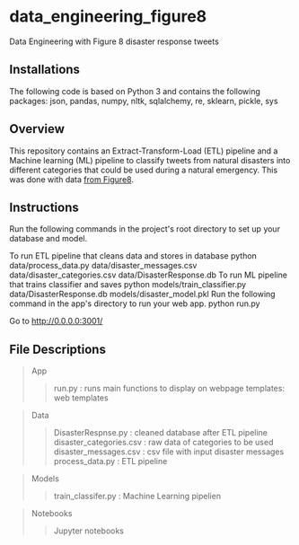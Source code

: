 # data_engineering_figure8
Data Engineering with Figure 8 disaster response tweets

## Installations 
The following code is based on Python 3 and contains the following packages:  json, pandas, numpy, nltk, sqlalchemy, re, sklearn, pickle, sys

## Overview
This repository contains an Extract-Transform-Load (ETL) pipeline and a Machine learning (ML) pipeline to classify tweets from natural disasters into different categories that could be used during a natural emergency. This was done with data [from Figure8](https://www.figure-eight.com/). 

## Instructions
Run the following commands in the project's root directory to set up your database and model.

To run ETL pipeline that cleans data and stores in database python data/process_data.py data/disaster_messages.csv data/disaster_categories.csv data/DisasterResponse.db
To run ML pipeline that trains classifier and saves python models/train_classifier.py data/DisasterResponse.db models/disaster_model.pkl
Run the following command in the app's directory to run your web app. python run.py

Go to http://0.0.0.0:3001/

## File Descriptions

> App
>> run.py : runs main functions to display on webpage
>> templates: web templates


> Data 
>> DisasterRespnse.py : cleaned database after ETL pipeline
>> disaster_categories.csv : raw data of categories to be used
>> disaster_messages.csv : csv file with input disaster messages
>> process_data.py : ETL pipeline

> Models
>> train_classifer.py : Machine Learning pipelien

> Notebooks
>> Jupyter notebooks
